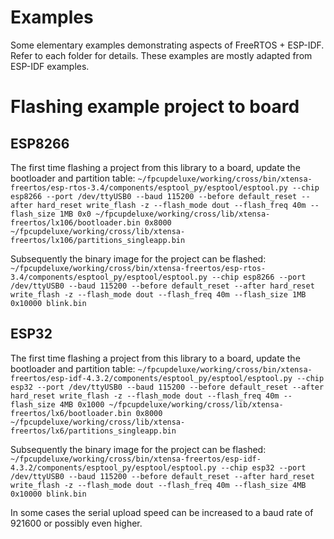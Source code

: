 # Examples
Some elementary examples demonstrating aspects of FreeRTOS + ESP-IDF. Refer to each folder for details.  These examples are mostly adapted from ESP-IDF examples.

# Flashing example project to board
## ESP8266
The first time flashing a project from this library to a board, update the bootloader and partition table:
`~/fpcupdeluxe/working/cross/bin/xtensa-freertos/esp-rtos-3.4/components/esptool_py/esptool/esptool.py --chip esp8266 --port /dev/ttyUSB0 --baud 115200 --before default_reset --after hard_reset write_flash -z --flash_mode dout --flash_freq 40m --flash_size 1MB 0x0 ~/fpcupdeluxe/working/cross/lib/xtensa-freertos/lx106/bootloader.bin 0x8000 ~/fpcupdeluxe/working/cross/lib/xtensa-freertos/lx106/partitions_singleapp.bin` 

Subsequently the binary image for the project can be flashed:
`~/fpcupdeluxe/working/cross/bin/xtensa-freertos/esp-rtos-3.4/components/esptool_py/esptool/esptool.py --chip esp8266 --port /dev/ttyUSB0 --baud 115200 --before default_reset --after hard_reset write_flash -z --flash_mode dout --flash_freq 40m --flash_size 1MB 0x10000 blink.bin` 

## ESP32
The first time flashing a project from this library to a board, update the bootloader and partition table:
`~/fpcupdeluxe/working/cross/bin/xtensa-freertos/esp-idf-4.3.2/components/esptool_py/esptool/esptool.py --chip esp32 --port /dev/ttyUSB0 --baud 115200 --before default_reset --after hard_reset write_flash -z --flash_mode dout --flash_freq 40m --flash_size 4MB 0x1000 ~/fpcupdeluxe/working/cross/lib/xtensa-freertos/lx6/bootloader.bin 0x8000 ~/fpcupdeluxe/working/cross/lib/xtensa-freertos/lx6/partitions_singleapp.bin` 

Subsequently the binary image for the project can be flashed:
`~/fpcupdeluxe/working/cross/bin/xtensa-freertos/esp-idf-4.3.2/components/esptool_py/esptool/esptool.py --chip esp32 --port /dev/ttyUSB0 --baud 115200 --before default_reset --after hard_reset write_flash -z --flash_mode dout --flash_freq 40m --flash_size 4MB 0x10000 blink.bin`  

In some cases the serial upload speed can be increased to a baud rate of 921600 or possibly even higher.

